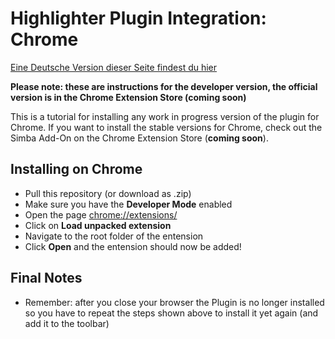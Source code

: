 # Highlighter Plugin Integration: Chrome

[Eine Deutsche Version dieser Seite findest du hier](https://github.com/fhewett/simba/blob/main/highlighter-plugin-chrome/README_de.md)

**Please note: these are instructions for the developer version, the official version is in the Chrome Extension Store (coming soon)**

This is a tutorial for installing any work in progress version of the plugin for Chrome.
If you want to install the stable versions for Chrome, check out the Simba Add-On on the Chrome Extension Store (**coming soon**).

## Installing on Chrome
- Pull this repository (or download as .zip)
- Make sure you have the **Developer Mode** enabled
- Open the page [chrome://extensions/](chrome://extensions/)
- Click on **Load unpacked extension**
- Navigate to the root folder of the entension
- Click **Open** and the entension should now be added!

## Final Notes
- Remember: after you close your browser the Plugin is no longer installed so you have to repeat the steps shown above to install it yet again (and add it to the toolbar)
